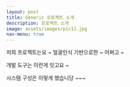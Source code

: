 ```yaml
---
layout: post
title: Generic 프로젝트 소개 
description: 프로젝트 소개 
image: assets/images/pic11.jpg
nav-menu: true
---
```


저희 프로젝트는요 ~ 얼굴인식 기반으로한 ~ 어쩌고 ~ 

개발 도구는 이런게 잇고요 ~

시스템 구성은 이렇게 했습니당 ~~~
